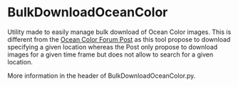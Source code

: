 BulkDownloadOceanColor
======================

Utility made to easily manage bulk download of Ocean Color images.
This is different from the [Ocean Color Forum Post](https://oceancolor.gsfc.nasa.gov/forum/oceancolor/topic_show.pl?pid=12520) as this tool propose to download specifying a given location whereas the Post only propose to download images for a given time frame but does not allow to search for a given location.

More information in the header of BulkDownloadOceanColor.py.
